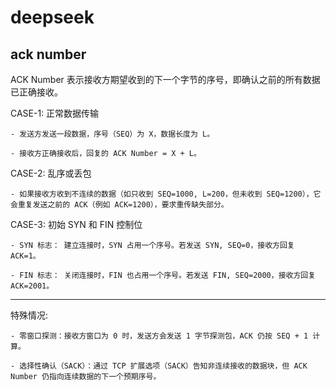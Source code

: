# deepseek

## ack number

ACK Number 表示接收方期望收到的下一个字节的序号，即确认之前的所有数据已正确接收。

CASE-1: 正常数据传输

    - 发送方发送一段数据，序号（SEQ）为 X，数据长度为 L。

    - 接收方正确接收后，回复的 ACK Number = X + L。

CASE-2: 乱序或丢包

    - 如果接收方收到不连续的数据（如只收到 SEQ=1000, L=200，但未收到 SEQ=1200），它会重复发送之前的 ACK（例如 ACK=1200），要求重传缺失部分。

CASE-3: 初始 SYN 和 FIN 控制位

    - SYN 标志： 建立连接时，SYN 占用一个序号。若发送 SYN, SEQ=0，接收方回复 ACK=1。

    - FIN 标志： 关闭连接时，FIN 也占用一个序号。若发送 FIN, SEQ=2000，接收方回复 ACK=2001。

---

特殊情况:

    - 零窗口探测：接收方窗口为 0 时，发送方会发送 1 字节探测包，ACK 仍按 SEQ + 1 计算。

    - 选择性确认（SACK）：通过 TCP 扩展选项（SACK）告知非连续接收的数据块，但 ACK Number 仍指向连续数据的下一个预期序号。

